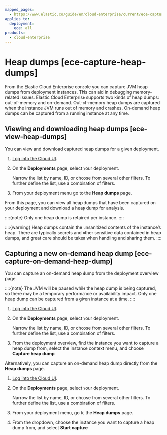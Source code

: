 ```yaml
---
mapped_pages:
  - https://www.elastic.co/guide/en/cloud-enterprise/current/ece-capture-heap-dumps.html
applies_to:
  deployment:
    ece: all
products:
  - cloud-enterprise
---
```


# Heap dumps [ece-capture-heap-dumps]

From the Elastic Cloud Enterprise console you can capture JVM heap dumps from deployment instances. This can aid in debugging memory-related issues. Elastic Cloud Enterprise supports two kinds of heap dumps: out-of-memory and on-demand. Out-of-memory heap dumps are captured when the instance JVM runs out of memory and crashes. On-demand heap dumps can be captured from a running instance at any time.


## Viewing and downloading heap dumps [ece-view-heap-dumps] 

You can view and download captured heap dumps for a given deployment.

1. [Log into the Cloud UI](../../../deploy-manage/deploy/cloud-enterprise/log-into-cloud-ui.md).
2. On the **Deployments** page, select your deployment.

    Narrow the list by name, ID, or choose from several other filters. To further define the list, use a combination of filters.

3. From your deployment menu go to the **Heap dumps** page.

From this page, you can view all heap dumps that have been captured on your deployment and download a heap dump for analysis.

::::{note} 
Only one heap dump is retained per instance.
::::


::::{warning} 
Heap dumps contain the unsanitized contents of the instance’s heap. There are typically secrets and other sensitive data contained in heap dumps, and great care should be taken when handling and sharing them.
::::



## Capturing a new on-demand heap dump [ece-capture-on-demand-heap-dump] 

You can capture an on-demand heap dump from the deployment overview page.

::::{note} 
The JVM will be paused while the heap dump is being captured, so there may be a temporary performance or availability impact. Only one heap dump can be captured from a given instance at a time.
::::


1. [Log into the Cloud UI](../../../deploy-manage/deploy/cloud-enterprise/log-into-cloud-ui.md).
2. On the **Deployments** page, select your deployment.

    Narrow the list by name, ID, or choose from several other filters. To further define the list, use a combination of filters.

3. From the deployment overview, find the instance you want to capture a heap dump from, select the instance context menu, and choose **Capture heap dump**

Alternatively, you can capture an on-demand heap dump directly from the **Heap dumps** page.

1. [Log into the Cloud UI](../../../deploy-manage/deploy/cloud-enterprise/log-into-cloud-ui.md).
2. On the **Deployments** page, select your deployment.

    Narrow the list by name, ID, or choose from several other filters. To further define the list, use a combination of filters.

3. From your deployment menu, go to the **Heap dumps** page.
4. From the dropdown, choose the instance you want to capture a heap dump from, and select **Start capture**

